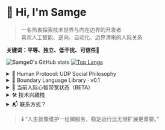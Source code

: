 # 👋 Hi, I'm Samge

> 一名热衷探索技术世界与内在边界的开发者  
> 喜欢人工智能、逆向、自动化、边界清晰的人际关系  

**关键词：平等、独立、低干扰、可信任**🌱  

![Samge0's GitHub stats](https://github-readme-stats.vercel.app/api?username=Samge0&show_icons=true&theme=tokyonight)
[![Top Langs](https://github-readme-stats.vercel.app/api/top-langs/?username=Samge0&layout=compact)](https://github.com/Samge0/github-readme-stats)


<details>
<summary>🧭 Human Protocol: UDP Social Philosophy</summary>

我喜欢一种轻量、非黏附型的社交方式，就像 UDP 协议：

- ✅ 无状态：不需频繁确认，互不打扰，想起就聊
- ✅ 无依赖：你我都能独立前行，不彼此托举
- ✅ 无缓存：过去的事不过夜，不情绪绑架

我们可以偶尔见面、安静吃饭、各自生活，也依旧是朋友。

**关键词：平等、独立、低干扰、可信任**

</details>


<details>
<summary>🔐 Boundary Language Library · v0.1</summary>

为了保护自己的心智带宽与系统稳定性，我在练习使用边界语言：

- 📌 **对于经济索取：**  
  “我理解你有困难，但这件事我无法继续承担。”

- 📌 **对情绪勒索：**  
  “我能共情你的感受，但我不为此负责。”

- 📌 **对高频社交期待：**  
  “我更习惯低频交往，但这不是疏远，而是节奏不同。”

</details>


<details>
<summary>📡 当前人际心智带宽状态（BETA）</summary>

| 类型             | 状态   | 示例                   |
|------------------|--------|------------------------|
| 🧍‍♂️ 静默陪伴型   | ✅ 保留 | xx同学，低维护       |
| 📞 高索取型       | ❌ 冻结 | 经济负担关系       |
| 🤝 合作型         | ⚠️ 观望 | 潜在合作伙伴     |
| 💣 情绪高负荷型   | ⛔ 拒绝 | 需明确设限，避免消耗   |

</details>


<details>
<summary>🛠️ 技术兴趣栈</summary>

Python / JS / FastAPI / AI工具链构建  
爬虫 / 自动化 / 数据逆向分析 / 容器化部署 / 移动端开发

</details>


<details>
<summary>📬 联系方式？</summary>

轻轻打个招呼即可，不回就是在忙。  
不是冷漠，是心智带宽有限。感谢理解 🙏

你无需担心打扰我，只要你不打破我边界。  
朋友的定义不是频率，是互相尊重空间的能力。

</details>


> 🕯️ “人生就像维护一组微服务，稳定运行比无限扩展更重要。”
